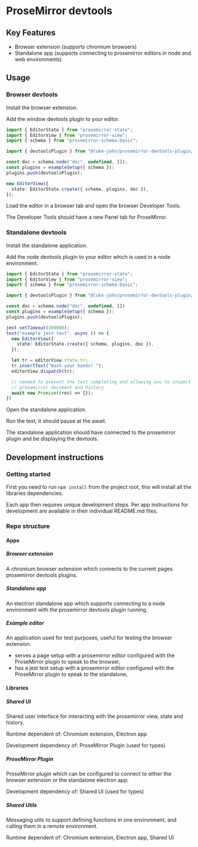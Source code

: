# ProseMirror devtools

## Key Features

- Browser extension (supports chromium browsers)
- Standalone app (supports connecting to prosemirror editors in node and web environments)

## Usage

### Browser devtools

Install the browser extension.

Add the window devtools plugin to your editor.

```ts
import { EditorState } from "prosemirror-state";
import { EditorView } from "prosemirror-view";
import { schema } from "prosemirror-schema-basic";

import { devtoolsPlugin } from "@luke-john/prosemirror-devtools-plugin/window";

const doc = schema.node("doc", undefined, []);
const plugins = exampleSetup({ schema });
plugins.push(devtoolsPlugin);

new EditorView({
  state: EditorState.create({ schema, plugins, doc }),
});
```

Load the editor in a browser tab and open the browser Developer Tools.

The Developer Tools should have a new Panel tab for ProseMirror.

### Standalone devtools

Install the standalone application.

Add the node devtools plugin to your editor which is used in a node environment.

```ts
import { EditorState } from "prosemirror-state";
import { EditorView } from "prosemirror-view";
import { schema } from "prosemirror-schema-basic";

import { devtoolsPlugin } from "@luke-john/prosemirror-devtools-plugin/node";

const doc = schema.node("doc", undefined, [])
const plugins = exampleSetup({ schema });
plugins.push(devtoolsPlugin);

jest.setTimeout(300000);
test("example jest test". async () => {
  new EditorView({
    state: EditorState.create({ schema, plugins, doc }),
  });

  let tr = editorView.state.tr;
  tr.insertText("Wash your hands! ");
  editorView.dispatch(tr);

  // needed to prevent the test completing and allowing you to inspect the
  // prosemirror document and history
  await new Promise((res) => {});
})
```

Open the standalone application.

Run the test, it should pause at the await.

The standalone application should have connected to the prosemirror plugin and be displaying the devtools.

## Development instructions

### Getting started

First you need to run `npm install` from the project root, this will install all the libraries dependencies.

Each app then requires unique development steps. Per app instructions for development are available in their individual README.md files.

### Repo structure

#### Apps

##### Browser extension

A chromium browser extension which connects to the current pages prosemirror devtools plugins.

##### Standalone app

An electron standalone app which supports connecting to a node environment with the prosemirror devtools plugin running.

##### Example editor

An application used for test purposes, useful for testing the browser extension.

- serves a page setup with a prosemirror editor configured with the ProseMirror plugin to speak to the browser,
- has a jest test setup with a prosemirror editor configured with the ProseMirror plugin to speak to the standalone,

#### Libraries

##### Shared UI

Shared user interface for interacting with the prosemirror view, state and history.

Runtime dependent of: Chromium extension, Electron app

Development dependency of: ProseMirror Plugin (used for types)

##### ProseMirror Plugin

ProseMirror plugin which can be configured to connect to either the browser extension or the standalone electron app.

Development dependency of: Shared UI (used for types)

##### Shared Utils

Messaging utils to support defining functions in one environment, and calling them in a remote environment.

Runtime dependent of: Chromium extension, Electron app, Shared UI
